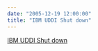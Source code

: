 ```yaml
---
date: "2005-12-19 12:00:00"
title: "IBM UDDI Shut down"
---
```


[IBM UDDI Shut down](/lemire/blog/2005/12-19-ibm-uddi-shut-down)

